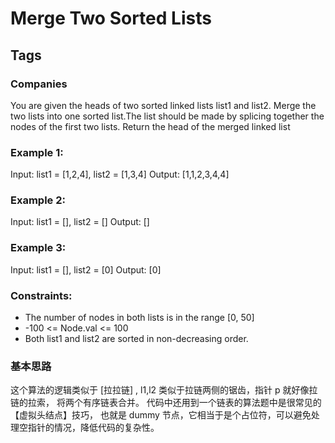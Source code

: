 # Merge Two Sorted Lists

## Tags

### Companies

You are given the heads of two sorted linked lists list1 and list2.
Merge the two lists into one sorted list.The list should be made by splicing together the nodes of the first two lists.
Return the head of the merged linked list

### Example 1:

Input: list1 = [1,2,4], list2 = [1,3,4]
Output: [1,1,2,3,4,4]

### Example 2:
Input: list1 = [], list2 = []
Output: []

### Example 3:
Input: list1 = [], list2 = [0]
Output: [0]

### Constraints:
- The number of nodes in both lists is in the range [0, 50]
- -100 <= Node.val <= 100
- Both list1 and list2 are sorted in non-decreasing order.


### 基本思路

这个算法的逻辑类似于 [拉拉链] , l1,l2 类似于拉链两侧的锯齿，指针 p 就好像拉链的拉索， 将两个有序链表合并。
代码中还用到一个链表的算法题中是很常见的【虚拟头结点】技巧， 也就是 dummy 节点，它相当于是个占位符，可以避免处理空指针的情况，降低代码的复杂性。
